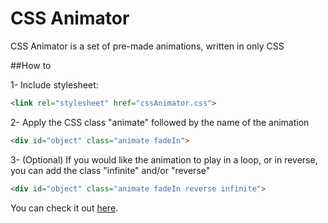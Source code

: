 # CSS Animator

CSS Animator is a set of pre-made animations, written in only CSS

##How to

1- Include stylesheet:

```html
<link rel="stylesheet" href="cssAnimator.css"> 
```

2- Apply the CSS class "animate" followed by the name of the animation 

```html
<div id="object" class="animate fadeIn">
```

3- (Optional) If you would like the animation to play in a loop, or in reverse, you can add the class "infinite" and/or "reverse"
```html
<div id="object" class="animate fadeIn reverse infinite">
```

You can check it out [here](http://gordosan.github.io/cssAnimator/).
